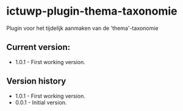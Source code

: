 # ictuwp-plugin-thema-taxonomie
Plugin voor het tijdelijk aanmaken van de 'thema'-taxonomie


## Current version:
* 1.0.1 - First working version.

## Version history
* 1.0.1 - First working version.
* 0.0.1 - Initial version.
